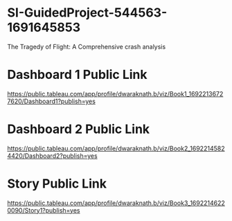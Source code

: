 # SI-GuidedProject-544563-1691645853
The Tragedy of Flight: A Comprehensive crash analysis

# Dashboard 1 Public Link

https://public.tableau.com/app/profile/dwaraknath.b/viz/Book1_16922136727620/Dashboard1?publish=yes 

# Dashboard 2 Public Link

https://public.tableau.com/app/profile/dwaraknath.b/viz/Book2_16922145824420/Dashboard2?publish=yes 

# Story Public Link

https://public.tableau.com/app/profile/dwaraknath.b/viz/Book3_16922146220090/Story1?publish=yes 

